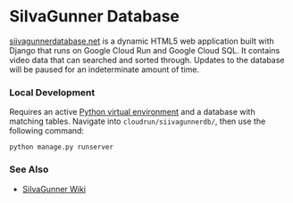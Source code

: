 # SiIvaGunner Database

[siivagunnerdatabase.net](http://siivagunnerdatabase.net/) is a dynamic HTML5 web application built with Django that runs on Google Cloud Run and Google Cloud SQL. It contains video data that can searched and sorted through. Updates to the database will be paused for an indeterminate amount of time.

### Local Development

Requires an active [Python virtual environment](https://developer.mozilla.org/en-US/docs/Learn/Server-side/Django/development_environment) and a database with matching tables. Navigate into ```cloudrun/siivagunnerdb/```, then use the following command:

    python manage.py runserver

### See Also

* [SiIvaGunner Wiki](https://siivagunner.fandom.com/wiki/SiIvaGunner_Wiki)
